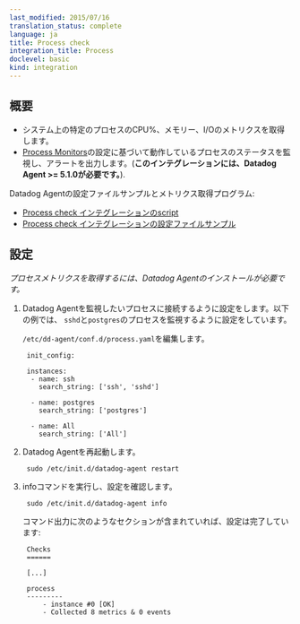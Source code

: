 ```yaml
---
last_modified: 2015/07/16
translation_status: complete
language: ja
title: Process check
integration_title: Process
doclevel: basic
kind: integration
---
```


<!-- ## Overview


- Capture metrics from specific running processes on a system such as CPU %, memory, and I/O.
- Monitor the status of running processes with (**Requires Datadog Agent >= 5.1.0**). -->

## 概要


- システム上の特定のプロセスのCPU%、メモリー、I/Oのメトリクスを取得します。
- [Process Monitors][1]の設定に基づいて動作しているプロセスのステータスを監視し、アラートを出力します。(**このインテグレーションには、Datadog Agent >= 5.1.0が必要です。**).


Datadog Agentの設定ファイルサンプルとメトリクス取得プログラム:

* [Process check インテグレーションのscript][2]
* [Process check インテグレーションの設定ファイルサンプル][3]


<!-- ## Configuration


 *To capture Process metrics you need to install the Datadog Agent.*

1. Configure the Agent to connect to your processes. Our example configuration will monitor the `sshd` and `postgres` processes.
   Edit `/etc/dd-agent/conf.d/process.yaml`

        init_config:

        instances:
         - name: ssh
           search_string: ['ssh', 'sshd']

         - name: postgres
           search_string: ['postgres']

         - name: All
           search_string: ['All']

2. Restart the Agent
        sudo /etc/init.d/datadog-agent restart

3. Execute the info command

        sudo /etc/init.d/datadog-agent info

    and verify that the check has passed. The output of the command should contain a section similar to the following:

        Checks
        ======

        [...]

        process
        ---------
            - instance #0 [OK]
            - Collected 8 metrics & 0 events -->

## 設定


 *プロセスメトリクスを取得するには、Datadog Agentのインストールが必要です。*

1. Datadog Agentを監視したいプロセスに接続するように設定をします。以下の例では、 `sshd`と`postgres`のプロセスを監視するように設定をしています。

   `/etc/dd-agent/conf.d/process.yaml`を編集します。

        init_config:

        instances:
         - name: ssh
           search_string: ['ssh', 'sshd']

         - name: postgres
           search_string: ['postgres']

         - name: All
           search_string: ['All']

2. Datadog Agentを再起動します。

        sudo /etc/init.d/datadog-agent restart

3. infoコマンドを実行し、設定を確認します。

        sudo /etc/init.d/datadog-agent info

    コマンド出力に次のようなセクションが含まれていれば、設定は完了しています:

        Checks
        ======

        [...]

        process
        ---------
            - instance #0 [OK]
            - Collected 8 metrics & 0 events

[1]: /monitors/monitor_types/process
[2]: https://github.com/DataDog/integrations-core/blob/master/process/conf.yaml.example
[3]: https://github.com/DataDog/integrations-core/blob/master/process/conf.yaml.example